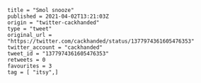 ```
title = "Smol snooze"
published = 2021-04-02T13:21:03Z
origin = "twitter-cackhanded"
type = "tweet"
original_url = "https://twitter.com/cackhanded/status/1377974361605476353"
twitter_account = "cackhanded"
tweet_id = "1377974361605476353"
retweets = 0
favourites = 3
tag = [ "itsy",]
```

<p class='image'><img src='https://mnf.m17s.net/2021/04/02/Ex-MXdeW8AYsniG.jpg' alt=''></p>

